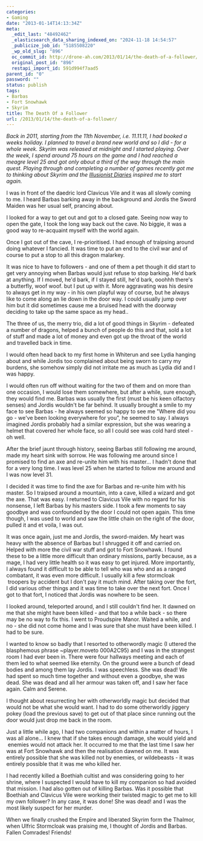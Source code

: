 ```yaml
---
categories:
- Gaming
date: "2013-01-14T14:13:34Z"
meta:
  _edit_last: "48492462"
  _elasticsearch_data_sharing_indexed_on: "2024-11-18 14:54:57"
  _publicize_job_id: "5185508220"
  _wp_old_slug: "896"
  oc_commit_id: http://drone-ah.com/2013/01/14/the-death-of-a-follower/1358172820
  original_post_id: "896"
  restapi_import_id: 591d994f7aad5
parent_id: "0"
password: ""
status: publish
tags:
- Barbas
- Fort Snowhawk
- Skyrim
title: The Death Of a Follower
url: /2013/01/14/the-death-of-a-follower/
---
```


_Back in 2011, starting from the 11th November, i.e. 11.11.11, I had booked a
weeks holiday. I planned to travel a brand new world and so I did - for a whole
week. Skyrim was released at midnight and I started playing. Over the week, I
spend around 75 hours on the game and I had reached a meagre level 25 and got
only about a third of the way through the main quest. Playing through and
completing a number of games recently got me to thinking about Skyrim and the
[Illusionist Diaries](http://www.pcgamer.com/2012/08/09/an-illusionist-in-skyrim-part-1/ "An Illusionist In Skyrim")
inspired me to start again._

I was in front of the daedric lord Clavicus Vile and it was all slowly coming to
me. I heard Barbas barking away in the background and Jordis the Sword Maiden
was her usual self, prancing about.

I looked for a way to get out and got to a closed gate. Seeing now way to open
the gate, I took the long way back out the cave. No biggie, it was a good way to
re-acquaint myself with the world again.

Once I got out of the cave, I re-prioritised. I had enough of traipsing around
doing whatever I fancied. It was time to put an end to the civil war and of
course to put a stop to all this dragon malarkey.

<!--more-->

It was nice to have to followers - and one of them a pet though it did start to
get very annoying when Barbas would just refuse to stop barking. He\'d bark at
anything. If I moved, he\'d bark, if I stayed still, he\'d bark, ooohhh there\'s
a butterfly, woof woof. but I put up with it. More aggravating was his desire to
always get in my way - in his own playful way of course, but he always like to
come along an lie down in the door way. I could usually jump over him but it did
sometimes cause me a bruised head with the doorway deciding to take up the same
space as my head..

The three of us, the merry trio, did a lot of good things in Skyrim - defeated a
number of dragons, helped a bunch of people do this and that, sold a lot of
stuff and made a lot of money and even got up the throat of the world and
travelled back in time.

I would often head back to my first home in Whiterun and see Lydia hanging about
and while Jordis too complained about being sworn to carry my burdens, she
somehow simply did not irritate me as much as Lydia did and I was happy.

I would often run off without waiting for the two of them and on more than
one occasion, I would lose them somewhere, but after a while, sure enough, they
would find me. Barbas was usually the first (must be his keen olfactory senses)
and Jordis wouldn\'t be far behind. It usually brought a smile to my face to see
Barbas - he always seemed so happy to see me \"Where did you go - we\'ve been
looking everywhere for you\", he seemed to say. I always imagined Jordis
probably had a similar expression, but she was wearing a helmet that covered her
whole face, so all I could see was cold hard steel - oh well.

After the brief jaunt through history, seeing Barbas still following me around,
made my heart sink with sorrow. He was following me around since I promised to
find an axe and re-unite him with his master\... I hadn\'t done that for a very
long time. I was level 25 when he started to follow me around and I was now
level 31.

I decided it was time to find the axe for Barbas and re-unite him with his
master. So I traipsed around a mountain, into a cave, killed a wizard and got
the axe. That was easy. I returned to Clavicus Vile with no regard for his
nonsense, I left Barbas by his masters side. I took a few moments to say goodbye
and was confounded by the door I could not open again. This time though, I was
used to world and saw the little chain on the right of the door, pulled it and
et voila, I was out.

It was once again, just me and Jordis, the sword-maiden. My heart was heavy with
the absence of Barbas but I shrugged it off and carried on. Helped with more the
civil war stuff and got to Fort Snowhawk. I found these to be a little more
difficult than ordinary missions, partly because, as a mage, I had very little
health so it was easy to get injured. More importantly, I always found it
difficult to be able to tell who was who and as a ranged combatant, it was even
more difficult. I usually kill a few stormcloak  troopers by accident but I
don\'t pay it much mind. After taking over the fort, I did various other things
and it was time to take over the next fort. Once I got to that fort, I noticed
that Jordis was nowhere to be seen.

I looked around, teleported around, and I still couldn\'t find her. It dawned on
me that she might have been killed - and that too a while back - so there may be
no way to fix this. I went to Proudspire Manor. Waited a while, and no - she did
not come home and I was sure that she must have been killed. I had to be sure.

I wanted to know so badly that I resorted to otherwordly magic (I uttered the
blasphemous phrase \~player.moveto 000A2C95) and I was in the strangest room I
had ever been in. There were four hallways meeting and each of them led to what
seemed like eternity. On the ground were a bunch of dead bodies and among them
lay Jordis. I was speechless. She was dead! We had spent so much time together
and without even a goodbye, she was dead. She was dead and all her armour was
taken off, and I saw her face again. Calm and Serene.

I thought about resurrecting her with otherworldly magic but decided that would
not be what she would want. I had to do some otherworldly jiggery pokey (load
the previous save) to get out of that place since running out the door would
just drop me back in the room.

Just a little while ago, I had two companions and within a matter of hours, I
was all alone\... I knew that if she takes enough damage, she would yield and
 enemies would not attack her. It occurred to me that the last time I saw her
was at Fort Snowhawk and then the realisation dawned on me. It was entirely
possible that she was killed not by enemies, or wildebeasts - it was entirely
possible that it was me who killed her.

I had recently killed a Boethiah cultist and was considering going to her
shrine, where I suspected I would have to kill my companion so had avoided that
mission. I had also gotten out of killing Barbas. Was it possible that Boethiah
and Clavicus Vile were working their twisted magic to get me to kill my own
follower? In any case, it was done! She was dead! and I was the most likely
suspect for her murder.

When we finally crushed the Empire and liberated Skyrim form the Thalmor, when
Ulfric Stormcloak was praising me, I thought of Jordis and Barbas. Fallen
Comrades! Friends!
